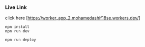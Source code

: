 <h3>Live Link</h3>

click here [https://worker_app_2.mohamedashif18se.workers.dev/]

```
npm install
npm run dev
```

```
npm run deploy
```

